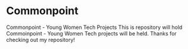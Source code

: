 # Commonpoint
Commonpoint - Young Women Tech Projects
This is repository will hold Commoinpoint - Young Women Tech projects will be held.
Thanks for checking out my repository!